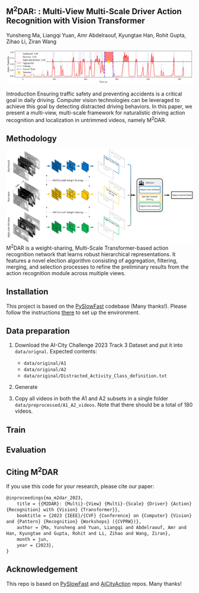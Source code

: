 ## M<sup>2</sup>DAR: : Multi-View Multi-Scale Driver Action Recognition with Vision Transformer

Yunsheng Ma,
Liangqi Yuan,
Amr Abdelraouf,
Kyungtae Han,
Rohit Gupta,
Zihao Li,
Ziran Wang

![vis](.github/vis4.png)

Introduction
Ensuring traffic safety and preventing accidents is a critical goal in daily driving. Computer vision technologies can
be leveraged to achieve this goal by detecting distracted driving behaviors. In this paper, we present a multi-view,
multi-scale framework for naturalistic driving action recognition and localization in untrimmed videos, namely
M<sup>2</sup>DAR.

## Methodology

![framework](.github/framework.png)
M<sup>2</sup>DAR is a weight-sharing, Multi-Scale Transformer-based action recognition network that learns robust
hierarchical representations. It features a novel election algorithm consisting of aggregation, filtering, merging, and
selection processes to refine the preliminary results from the action recognition module across multiple views.

## Installation

This project is based on the [PySlowFast](https://github.com/facebookresearch/SlowFast) codebase (Many thanks!). Please
follow the instructions [there](https://github.com/facebookresearch/SlowFast/blob/main/INSTALL.md) to set up the
environment.

## Data preparation

1. Download the AI-City Challenge 2023 Track 3 Dataset and put it into `data/orignal`. Expected contents:
    - `data/original/A1`
    - `data/original/A2`
    - `data/original/Distracted_Activity_Class_definition.txt`

2. Generate

3. Copy all videos in both the A1 and A2 subsets in a single folder `data/preprocessed/A1_A2_videos`. Note that there
   should be a total of 180 videos.

## Train

## Evaluation

## Citing M<sup>2</sup>DAR

If you use this code for your research, please cite our paper:

```
@inproceedings{ma_m2dar_2023,
	title = {{M2DAR}: {Multi}-{View} {Multi}-{Scale} {Driver} {Action} {Recognition} with {Vision} {Transformer}},
	booktitle = {2023 {IEEE}/{CVF} {Conference} on {Computer} {Vision} and {Pattern} {Recognition} {Workshops} ({CVPRW})},
	author = {Ma, Yunsheng and Yuan, Liangqi and Abdelraouf, Amr and Han, Kyungtae and Gupta, Rohit and Li, Zihao and Wang, Ziran},
	month = jun,
	year = {2023},
}
```

## Acknowledgement

This repo is based on [PySlowFast](https://github.com/facebookresearch/SlowFast)
and [AiCityAction](https://github.com/JunweiLiang/aicity_action) repos. Many thanks!